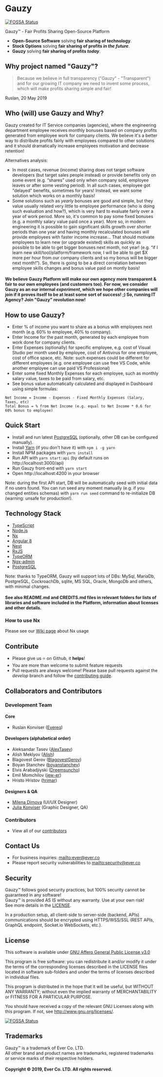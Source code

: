 # Gauzy

[![FOSSA Status](https://app.fossa.io/api/projects/git%2Bgithub.com%2Fever-co%2Fgauzy.svg?type=shield)](https://app.fossa.io/projects/git%2Bgithub.com%2Fever-co%2Fgauzy?ref=badge_shield)

Gauzy™ - Fair Profits Sharing Open-Source Platform

- **Open-Source Software** solving **fair sharing of technology**.
- **Stock Options** solving **fair sharing of profits _in the future_**.
- **Gauzy** solving **fair sharing of profits _today_**.

## Why project named "Gauzy"?

> Because we believe in full transparency ("Gauzy" - "Transparent") and for our growing IT company we need to invent some process, which will make profits sharing simple and fair!

Ruslan, 20 May 2019

## Who (will) use Gauzy and Why?

Gauzy created for IT Service companies (agencies), where the engineering department employee receives monthly bonuses based on company profits generated from employee work for company clients. We believe it's a better way to distribute profits fairly with employees compared to other solutions and it should dramatically increase employees motivation and decrease retention!

Alternatives analysis:
* In most cases, revenue (income) sharing does not target software developers (but target sales people instead) or provide benefits only on some event (e.g. “shares” used only when company sold, employee leaves or after some vesting period). In all such cases, employee got "delayed" benefits, sometimes for years! Instead, we want some solution which works on a monthly basis!
* Some solutions such as _yearly_ bonuses are good and simple, but they value usually related very little to employee performance (who is doing such evaluation and how?), which is very hard to evaluate fairly over a year of work period. More so, it's common to pay some fixed bonuses (e.g. a monthly salary value paid once a year). More so, in modern engineering it is possible to gain significant skills growth over shorter periods than one year and having monthly recalculated bonuses will provide employees with faster income increase... That should motivate employees to learn new (or upgrade existed) skills as quickly as possible to be able to get bigger bonuses next month, not year! (e.g. “if I learn new skill/tool/platform/framework now, I will be able to get $X more per hour from our company clients and so my bonus will be bigger next month!”). So, there is going to be a direct correlation between employee skills changes and bonus value paid on montly basis!

#### We believe Gauzy Platform will make our own agency more transparent & fair to our own employees (and customers too). For now, we consider Gauzy as an our internal *experiment*, which we hope other companies will join if it proves itself to be at least some sort of success! ;) So, running IT Agency? Join "Gauzy" revolution now!

## How to use Gauzy?

* Enter % of income you want to share as a bonus with employees next month (e.g. 60% to employee, 40% to company).
* Enter Income for the past month, generated by each employee from work done for company clients.
* Enter Expenses (optionally) for specific employee, e.g. cost of Visual Studio per month used by employee, cost of Antivirus for one employee, cost of office space, etc. Note: such expenses could be different for different employees (e.g. one employee can use free VS Code, while another employee can use paid VS Professional)
* Enter some fixed Monthly Expenses for each employee, such as monthly salary value, taxes to be paid from salary, etc.
* See bonus value automatically calculated and displayed in Dashboard using simple formulas: 
```
Net Income = Income - Expenses - Fixed Monthly Expenses (Salary, Taxes, etc) 
Total Bonus = % from Net Income (e.g. equal to Net Income * 0.6 for 60% bonus to employee)
```

## Quick Start

- Install and run latest [PostgreSQL](https://www.postgresql.org) (optionally, other DB can be configured manually). 
- Install [Yarn](https://github.com/yarnpkg/yarn) (if you don't have it) with `npm i -g yarn`
- Install NPM packages with `yarn install`
- Run API with `yarn start:api` (by default runs on http://localhost:3000/api)
- Run Gauzy front-end with `yarn start`
- Open http://localhost:4200 in your browser

Note: during the first API start, DB will be automatically seed with initial data if no users found. 
You can run seed any moment manually (e.g. if you changed entities schemas) with `yarn run seed` command to re-initialize DB (warning: unsafe for production!).

## Technology Stack

-   [TypeScript](https://www.typescriptlang.org)
-   [Node.js](https://nodejs.org)
-   [Nx](https://nx.dev)
-   [Angular 8](https://angular.io)
-   [Nest](https://github.com/nestjs/nest)
-   [RxJS](http://reactivex.io/rxjs)
-   [TypeORM](https://github.com/typeorm/typeorm)
-   [Ngx-admin](https://github.com/akveo/ngx-admin)
-   [PostgreSQL](https://www.postgresql.org)

Note: thanks to TypeORM, Gauzy will support lots of DBs: MySql, MariaDb, PostgreSQL, CockroachDb, sqlite, MS SQL, Oracle, MongoDb and others, with minimal changes. 

#### See also README.md and CREDITS.md files in relevant folders for lists of libraries and software included in the Platform, information about licenses and other details.

### How to use Nx

Please see our [Wiki page](https://github.com/ever-co/gauzy/wiki/How-to-use-Nx) about Nx usage

## Contribute

-   Please give us :star: on Github, it **helps**!
-   You are more than welcome to submit feature requests
-   Pull requests are always welcome! Please base pull requests against the _develop_ branch and follow the [contributing guide](.github/CONTRIBUTING.md).

## Collaborators and Contributors

### Development Team

#### Core

-   Ruslan Konviser ([Evereq](https://github.com/evereq))

#### Developers (alphabetical order)

-   Aleksandar Tasev ([AlexTasev](https://github.com/AlexTasev))
-   Alish Meklyov ([Alish](https://github.com/AlishMekliov931))
-   Blagovest Gerov ([BlagovestGerov](https://github.com/BlagovestGerov))
-   Boyan Stanchev ([boyanstanchev](https://github.com/boyanstanchev))
-   Elvis Arabadjiyski ([Dreemsuncho](https://github.com/Dreemsuncho))
-   Emil Momchilov ([jew-er](https://github.com/jew-er))
-   Hristo Hristov ([hrimar](https://github.com/hrimar))

#### Designers & QA

-   [Milena Dimova](https://www.linkedin.com/in/dimova-milena-31010414) (UI/UX Designer)
-   [Julia Konviser](https://www.linkedin.com/in/julia-konviser-8b917552) (Graphic Designer, QA)

### Contributors

-   View all of our [contributors](https://github.com/ever-co/gauzy/graphs/contributors)

## Contact Us

-   For business inquiries: <mailto:ever@ever.co>
-   Please report security vulnerabilities to <mailto:security@ever.co>

## Security

Gauzy™ follows good security practices, but 100% security cannot be guaranteed in any software!  
Gauzy™ is provided AS IS without any warranty. Use at your own risk!  
See more details in the [LICENSE](LICENSE).

In a production setup, all client-side to server-side (backend, APIs) communications should be encrypted using HTTPS/WSS/SSL (REST APIs, GraphQL endpoint, Socket.io WebSockets, etc.).

## License

This software is available under [GNU Affero General Public License v3.0](https://www.gnu.org/licenses/agpl-3.0.txt)

This program is free software: you can redistribute it and/or modify it under the terms of the corresponding licenses described in the LICENSE files located in software sub-folders and under the terms of licenses described in individual files.

This program is distributed in the hope that it will be useful, but WITHOUT ANY WARRANTY; without even the implied warranty of MERCHANTABILITY or FITNESS FOR A PARTICULAR PURPOSE.

You should have received a copy of the relevant GNU Licenses along with this program. If not, see http://www.gnu.org/licenses/.

[![FOSSA Status](https://app.fossa.io/api/projects/git%2Bgithub.com%2Fever-co%2Fgauzy.svg?type=large)](https://app.fossa.io/projects/git%2Bgithub.com%2Fever-co%2Fgauzy?ref=badge_large)

## Trademarks

Gauzy™ is a trademark of Ever Co. LTD.  
All other brand and product names are trademarks, registered trademarks or service marks of their respective holders.

#### Copyright © 2019, Ever Co. LTD. All rights reserved.
